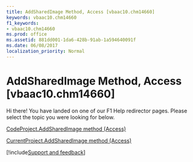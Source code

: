 ```yaml
---
title: AddSharedImage Method, Access [vbaac10.chm14660]
keywords: vbaac10.chm14660
f1_keywords:
- vbaac10.chm14660
ms.prod: office
ms.assetid: 881dd001-1da6-428b-91ab-1a594640091f
ms.date: 06/08/2017
localization_priority: Normal
---
```



# AddSharedImage Method, Access [vbaac10.chm14660]

Hi there! You have landed on one of our F1 Help redirector pages. Please select the topic you were looking for below.

[CodeProject.AddSharedImage method (Access)](https://msdn.microsoft.com/library/7e1e0455-65e0-820e-e25c-17989a40000b%28Office.15%29.aspx)

[CurrentProject.AddSharedImage method (Access)](https://msdn.microsoft.com/library/c6c02f12-6c5f-852a-65b7-a0ffbb3346fd%28Office.15%29.aspx)

[!include[Support and feedback](~/includes/feedback-boilerplate.md)]